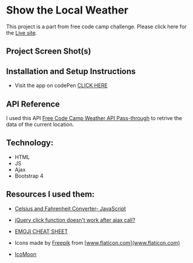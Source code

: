 # Show the Local Weather
This project is a part from free code camp challenge. Please click here for the [Live site]().

## Project Screen Shot(s)


## Installation and Setup Instructions

- Visit the app on codePen [CLICK HERE]()

## API Reference
I used this API [Free Code Camp Weather API Pass-through](https://fcc-weather-api.glitch.me/) to retrive the data of the current location.

## Technology:
- HTML
- JS
- Ajax
- Bootstrap 4


## Resources I used them:

- [Celsius and Fahrenheit Converter- JavaScript](https://stackoverflow.com/questions/26046474/celsius-and-fahrenheit-converter-javascript)

- [jQuery click function doesn't work after ajax call?](https://stackoverflow.com/questions/17715274/jquery-click-function-doesnt-work-after-ajax-call#comment83984892_17715303)

- [EMOJI CHEAT SHEET](https://www.webpagefx.com/tools/emoji-cheat-sheet/)

- Icons made by [Freepik](https://www.freepik.com) from [www.flaticon.com](www.flaticon.com)

- [IcoMoon](https://icomoon.io/)

